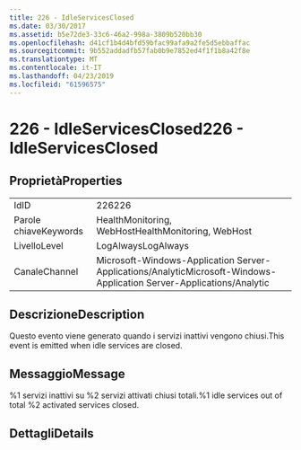 ```yaml
---
title: 226 - IdleServicesClosed
ms.date: 03/30/2017
ms.assetid: b5e72de3-33c6-46a2-998a-3809b520bb30
ms.openlocfilehash: d41cf1b4d4bfd59bfac99afa9a2fe5d5ebbaffac
ms.sourcegitcommit: 9b552addadfb57fab0b9e7852ed4f1f1b8a42f8e
ms.translationtype: MT
ms.contentlocale: it-IT
ms.lasthandoff: 04/23/2019
ms.locfileid: "61596575"
---
```

# <a name="226---idleservicesclosed"></a><span data-ttu-id="f99c2-102">226 - IdleServicesClosed</span><span class="sxs-lookup"><span data-stu-id="f99c2-102">226 - IdleServicesClosed</span></span>
## <a name="properties"></a><span data-ttu-id="f99c2-103">Proprietà</span><span class="sxs-lookup"><span data-stu-id="f99c2-103">Properties</span></span>  
  
|||  
|-|-|  
|<span data-ttu-id="f99c2-104">Id</span><span class="sxs-lookup"><span data-stu-id="f99c2-104">ID</span></span>|<span data-ttu-id="f99c2-105">226</span><span class="sxs-lookup"><span data-stu-id="f99c2-105">226</span></span>|  
|<span data-ttu-id="f99c2-106">Parole chiave</span><span class="sxs-lookup"><span data-stu-id="f99c2-106">Keywords</span></span>|<span data-ttu-id="f99c2-107">HealthMonitoring, WebHost</span><span class="sxs-lookup"><span data-stu-id="f99c2-107">HealthMonitoring, WebHost</span></span>|  
|<span data-ttu-id="f99c2-108">Livello</span><span class="sxs-lookup"><span data-stu-id="f99c2-108">Level</span></span>|<span data-ttu-id="f99c2-109">LogAlways</span><span class="sxs-lookup"><span data-stu-id="f99c2-109">LogAlways</span></span>|  
|<span data-ttu-id="f99c2-110">Canale</span><span class="sxs-lookup"><span data-stu-id="f99c2-110">Channel</span></span>|<span data-ttu-id="f99c2-111">Microsoft-Windows-Application Server-Applications/Analytic</span><span class="sxs-lookup"><span data-stu-id="f99c2-111">Microsoft-Windows-Application Server-Applications/Analytic</span></span>|  
  
## <a name="description"></a><span data-ttu-id="f99c2-112">Descrizione</span><span class="sxs-lookup"><span data-stu-id="f99c2-112">Description</span></span>  
 <span data-ttu-id="f99c2-113">Questo evento viene generato quando i servizi inattivi vengono chiusi.</span><span class="sxs-lookup"><span data-stu-id="f99c2-113">This event is emitted when idle services are closed.</span></span>  
  
## <a name="message"></a><span data-ttu-id="f99c2-114">Messaggio</span><span class="sxs-lookup"><span data-stu-id="f99c2-114">Message</span></span>  
 <span data-ttu-id="f99c2-115">%1 servizi inattivi su %2 servizi attivati chiusi totali.</span><span class="sxs-lookup"><span data-stu-id="f99c2-115">%1 idle services out of total %2 activated services closed.</span></span>  
  
## <a name="details"></a><span data-ttu-id="f99c2-116">Dettagli</span><span class="sxs-lookup"><span data-stu-id="f99c2-116">Details</span></span>

